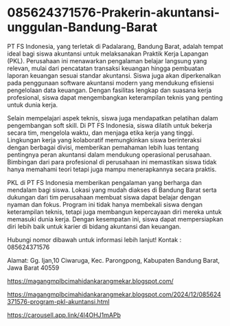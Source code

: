 # 085624371576-Prakerin-akuntansi-unggulan-Bandung-Barat
PT FS Indonesia, yang terletak di Padalarang, Bandung Barat, adalah tempat ideal bagi siswa akuntansi untuk melaksanakan Praktik Kerja Lapangan (PKL). Perusahaan ini menawarkan pengalaman belajar langsung yang relevan, mulai dari pencatatan transaksi keuangan hingga pembuatan laporan keuangan sesuai standar akuntansi. Siswa juga akan diperkenalkan pada penggunaan software akuntansi modern yang mendukung efisiensi pengelolaan data keuangan. Dengan fasilitas lengkap dan suasana kerja profesional, siswa dapat mengembangkan keterampilan teknis yang penting untuk dunia kerja.  

Selain mempelajari aspek teknis, siswa juga mendapatkan pelatihan dalam pengembangan soft skill. Di PT FS Indonesia, siswa dilatih untuk bekerja secara tim, mengelola waktu, dan menjaga etika kerja yang tinggi. Lingkungan kerja yang kolaboratif memungkinkan siswa berinteraksi dengan berbagai divisi, memberikan pemahaman lebih luas tentang pentingnya peran akuntansi dalam mendukung operasional perusahaan. Bimbingan dari para profesional di perusahaan ini memastikan siswa tidak hanya memahami teori tetapi juga mampu menerapkannya secara praktis.  

PKL di PT FS Indonesia memberikan pengalaman yang berharga dan mendalam bagi siswa. Lokasi yang mudah diakses di Bandung Barat serta dukungan dari tim perusahaan membuat siswa dapat belajar dengan nyaman dan fokus. Program ini tidak hanya membekali siswa dengan keterampilan teknis, tetapi juga membangun kepercayaan diri mereka untuk memasuki dunia kerja. Dengan kesempatan ini, siswa dapat mempersiapkan diri lebih baik untuk karier di bidang akuntansi dan keuangan.  

Hubungi nomor dibawah untuk informasi lebih lanjut!
Kontak :
085624371576

Alamat:
Gg. Ijan,10 Ciwaruga, Kec. Parongpong, Kabupaten Bandung Barat, Jawa Barat 40559

https://magangmplbcimahidankarangmekar.blogspot.com/

https://magangmplbcimahidankarangmekar.blogspot.com/2024/12/085624371576-program-pkl-akuntansi.html

https://carousell.app.link/4I4OHJ1mAPb
